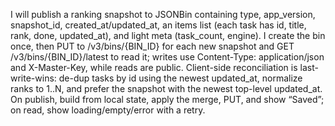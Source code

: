 I will publish a ranking snapshot to JSONBin containing type, app_version, snapshot_id, created_at/updated_at, an items list (each task has id, title, rank, done, updated_at), and light meta (task_count, engine). I create the bin once, then PUT to /v3/bins/{BIN_ID} for each new snapshot and GET /v3/bins/{BIN_ID}/latest to read it; writes use Content-Type: application/json and X-Master-Key, while reads are public. Client-side reconciliation is last-write-wins: de-dup tasks by id using the newest updated_at, normalize ranks to 1..N, and prefer the snapshot with the newest top-level updated_at. On publish, build from local state, apply the merge, PUT, and show “Saved”; on read, show loading/empty/error with a retry. 
